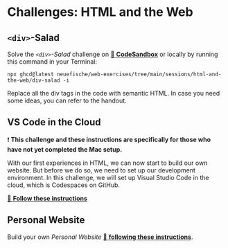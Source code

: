 # Challenges: HTML and the Web

## `<div>`-Salad

Solve the _`<div>`-Salad_ challenge on
[🔗 **CodeSandbox**](https://codesandbox.io/s/github/neuefische/web-exercises/tree/main/sessions/html-and-the-web/div-salad?file=/README.md)
or locally by running this command in your Terminal:

```
npx ghcd@latest neuefische/web-exercises/tree/main/sessions/html-and-the-web/div-salad -i
```

Replace all the div tags in the code with semantic HTML. In case you need some ideas, you can refer
to the handout.

## VS Code in the Cloud

:exclamation: **This challenge and these instructions are specifically for those who have not yet completed the Mac setup.**

With our first experiences in HTML, we can now start to build our own website. But before we do so, we need to set up our development environment. In this challenge, we will set up Visual Studio Code in the cloud, which is Codespaces on GitHub.

[🔗 **Follow these instructions**](https://github.com/neuefische/web-exercises/tree/curriculum/postpone-mac-setup/sessions/html-and-the-web/github-codespaces)

## Personal Website

Build your own _Personal Website_
[🔗 **following these instructions**](https://github.com/neuefische/web-exercises/tree/main/sessions/html-and-the-web/personal-website).
